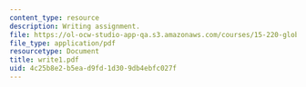 ```yaml
---
content_type: resource
description: Writing assignment.
file: https://ol-ocw-studio-app-qa.s3.amazonaws.com/courses/15-220-global-strategy-and-organization-spring-2008/4c25b8e2b5ead9fd1d309db4ebfc027f_write1.pdf
file_type: application/pdf
resourcetype: Document
title: write1.pdf
uid: 4c25b8e2-b5ea-d9fd-1d30-9db4ebfc027f
---
```

